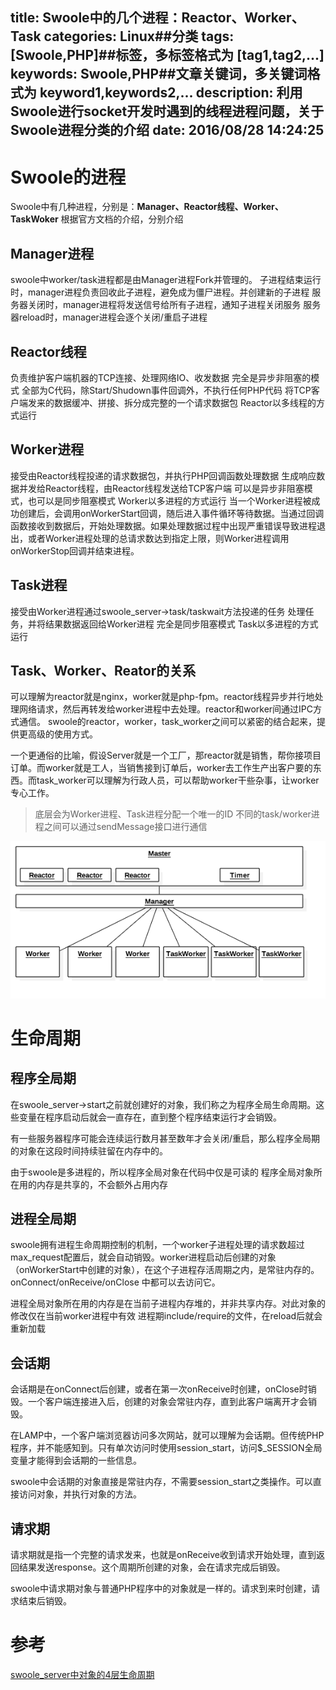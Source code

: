 title: Swoole中的几个进程：Reactor、Worker、Task
categories: Linux##分类
tags: [Swoole,PHP]##标签，多标签格式为 [tag1,tag2,...]
keywords: Swoole,PHP##文章关键词，多关键词格式为 keyword1,keywords2,...
description: 利用Swoole进行socket开发时遇到的线程进程问题，关于Swoole进程分类的介绍
date: 2016/08/28 14:24:25 
---

# Swoole的进程

Swoole中有几种进程，分别是：**Manager、Reactor线程、Worker、TaskWoker**
根据官方文档的介绍，分别介绍

## Manager进程
swoole中worker/task进程都是由Manager进程Fork并管理的。
子进程结束运行时，manager进程负责回收此子进程，避免成为僵尸进程。并创建新的子进程
服务器关闭时，manager进程将发送信号给所有子进程，通知子进程关闭服务
服务器reload时，manager进程会逐个关闭/重启子进程

## Reactor线程

负责维护客户端机器的TCP连接、处理网络IO、收发数据
完全是异步非阻塞的模式
全部为C代码，除Start/Shudown事件回调外，不执行任何PHP代码
将TCP客户端发来的数据缓冲、拼接、拆分成完整的一个请求数据包
Reactor以多线程的方式运行

<!--more-->

## Worker进程

接受由Reactor线程投递的请求数据包，并执行PHP回调函数处理数据
生成响应数据并发给Reactor线程，由Reactor线程发送给TCP客户端
可以是异步非阻塞模式，也可以是同步阻塞模式
Worker以多进程的方式运行
当一个Worker进程被成功创建后，会调用onWorkerStart回调，随后进入事件循环等待数据。当通过回调函数接收到数据后，开始处理数据。如果处理数据过程中出现严重错误导致进程退出，或者Worker进程处理的总请求数达到指定上限，则Worker进程调用onWorkerStop回调并结束进程。

## Task进程

接受由Worker进程通过swoole_server->task/taskwait方法投递的任务
处理任务，并将结果数据返回给Worker进程
完全是同步阻塞模式
Task以多进程的方式运行

## Task、Worker、Reator的关系

可以理解为reactor就是nginx，worker就是php-fpm。reactor线程异步并行地处理网络请求，然后再转发给worker进程中去处理。reactor和worker间通过IPC方式通信。
swoole的reactor，worker，task_worker之间可以紧密的结合起来，提供更高级的使用方式。

一个更通俗的比喻，假设Server就是一个工厂，那reactor就是销售，帮你接项目订单。而worker就是工人，当销售接到订单后，worker去工作生产出客户要的东西。而task_worker可以理解为行政人员，可以帮助worker干些杂事，让worker专心工作。

> 底层会为Worker进程、Task进程分配一个唯一的ID
> 不同的task/worker进程之间可以通过sendMessage接口进行通信

![Swoole进程模型](/uploads/Swoole进程模型.png)

# 生命周期

## 程序全局期

在swoole_server->start之前就创建好的对象，我们称之为程序全局生命周期。这些变量在程序启动后就会一直存在，直到整个程序结束运行才会销毁。

有一些服务器程序可能会连续运行数月甚至数年才会关闭/重启，那么程序全局期的对象在这段时间持续驻留在内存中的。

由于swoole是多进程的，所以程序全局对象在代码中仅是可读的
程序全局对象所在用的内存是共享的，不会额外占用内存

## 进程全局期

swoole拥有进程生命周期控制的机制，一个worker子进程处理的请求数超过max_request配置后，就会自动销毁。worker进程启动后创建的对象（onWorkerStart中创建的对象），在这个子进程存活周期之内，是常驻内存的。onConnect/onReceive/onClose 中都可以去访问它。

进程全局对象所在用的内存是在当前子进程内存堆的，并非共享内存。对此对象的修改仅在当前worker进程中有效
进程期include/require的文件，在reload后就会重新加载

## 会话期

会话期是在onConnect后创建，或者在第一次onReceive时创建，onClose时销毁。一个客户端连接进入后，创建的对象会常驻内存，直到此客户端离开才会销毁。

在LAMP中，一个客户端浏览器访问多次网站，就可以理解为会话期。但传统PHP程序，并不能感知到。只有单次访问时使用session_start，访问$_SESSION全局变量才能得到会话期的一些信息。

swoole中会话期的对象直接是常驻内存，不需要session_start之类操作。可以直接访问对象，并执行对象的方法。

## 请求期

请求期就是指一个完整的请求发来，也就是onReceive收到请求开始处理，直到返回结果发送response。这个周期所创建的对象，会在请求完成后销毁。

swoole中请求期对象与普通PHP程序中的对象就是一样的。请求到来时创建，请求结束后销毁。

# 参考
[swoole_server中对象的4层生命周期](http://wiki.swoole.com/wiki/page/354.html)